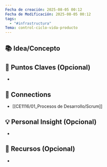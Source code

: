 ```yaml
---
Fecha de creación: 2025-08-05 00:12
Fecha de Modificación: 2025-08-05 00:12
tags:
  - "#infrastructura"
Tema: control-ciclo-vida-producto
---
```



## 📚 Idea/Concepto 


## 📌 Puntos Claves (Opcional)
- 

## 🔗 Connections
- [[CE1116/01_Procesos de Desarrollo/Scrum]]

## 💡 Personal Insight (Opcional)
- 
## 🧾 Recursos (Opcional)
- 